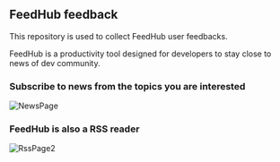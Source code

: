 ## FeedHub feedback
This repository is used to collect FeedHub user feedbacks.

FeedHub is a productivity tool designed for developers to stay close to news of dev community.

### Subscribe to news from the topics you are interested
![NewsPage](https://user-images.githubusercontent.com/486382/94315327-f9382f00-ff8a-11ea-92a1-3f5f4d8c644a.png)

### FeedHub is also a RSS reader
![RssPage2](https://user-images.githubusercontent.com/486382/94316319-c98a2680-ff8c-11ea-8de2-e53f7d6bb60a.png)
